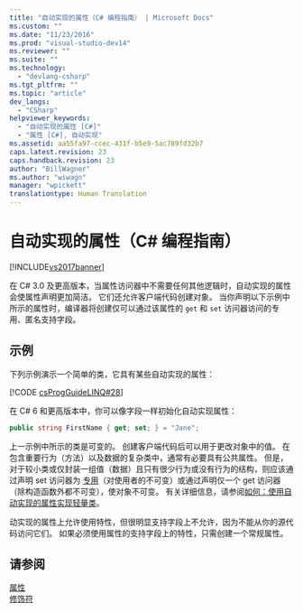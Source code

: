 ```yaml
---
title: "自动实现的属性（C# 编程指南） | Microsoft Docs"
ms.custom: ""
ms.date: "11/23/2016"
ms.prod: "visual-studio-dev14"
ms.reviewer: ""
ms.suite: ""
ms.technology: 
  - "devlang-csharp"
ms.tgt_pltfrm: ""
ms.topic: "article"
dev_langs: 
  - "CSharp"
helpviewer_keywords: 
  - "自动实现的属性 [C#]"
  - "属性 [C#], 自动实现"
ms.assetid: aa55fa97-ccec-431f-b5e9-5ac789fd32b7
caps.latest.revision: 23
caps.handback.revision: 23
author: "BillWagner"
ms.author: "wiwagn"
manager: "wpickett"
translationtype: Human Translation
---
```

# 自动实现的属性（C# 编程指南）
[!INCLUDE[vs2017banner](../../../csharp/includes/vs2017banner.md)]

在 C\# 3.0 及更高版本，当属性访问器中不需要任何其他逻辑时，自动实现的属性会使属性声明更加简洁。  它们还允许客户端代码创建对象。  当你声明以下示例中所示的属性时，编译器将创建仅可以通过该属性的 `get` 和 `set` 访问器访问的专用、匿名支持字段。  
  
## 示例  
 下列示例演示一个简单的类，它具有某些自动实现的属性：  
  
 [!CODE [csProgGuideLINQ#28](../CodeSnippet/VS_Snippets_VBCSharp/csProgGuideLINQ#28)]  
  
 在 C\# 6 和更高版本中，你可以像字段一样初始化自动实现属性：  
  
```c#  
public string FirstName { get; set; } = "Jane";  
```  
  
 上一示例中所示的类是可变的。  创建客户端代码后可以用于更改对象中的值。  在包含重要行为（方法）以及数据的复杂类中，通常有必要具有公共属性。  但是，对于较小类或仅封装一组值（数据）且只有很少行为或没有行为的结构，则应该通过声明 set 访问器为 [专用](../../../csharp/language-reference/keywords/private.md)（对使用者的不可变）或通过声明仅一个 get 访问器 （除构造函数外都不可变），使对象不可变。  有关详细信息，请参阅[如何：使用自动实现的属性实现轻量类](../../../csharp/programming-guide/classes-and-structs/how-to-implement-a-lightweight-class-with-auto-implemented-properties.md)。  
  
 动实现的属性上允许使用特性，但很明显支持字段上不允许，因为不能从你的源代码访问它们。  如果必须使用属性的支持字段上的特性，只需创建一个常规属性。  
  
## 请参阅  
 [属性](../../../csharp/programming-guide/classes-and-structs/properties.md)   
 [修饰符](../../../csharp/language-reference/keywords/modifiers.md)